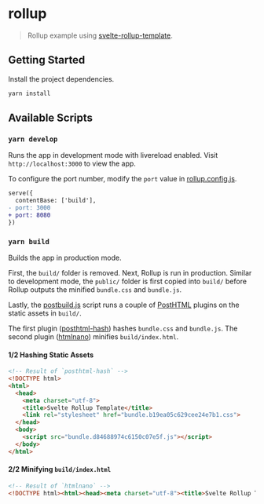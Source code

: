 # rollup

> Rollup example using [svelte-rollup-template](https://github.com/metonym/svelte-rollup-template).

## Getting Started

Install the project dependencies.

```bash
yarn install
```

## Available Scripts

### `yarn develop`

Runs the app in development mode with livereload enabled. Visit `http://localhost:3000` to view the app.

To configure the port number, modify the `port` value in [rollup.config.js](rollup.config.js#L48).

```diff
serve({
  contentBase: ['build'],
- port: 3000
+ port: 8080
})
```

### `yarn build`

Builds the app in production mode.

First, the `build/` folder is removed. Next, Rollup is run in production. Similar to development mode, the `public/` folder is first copied into `build/` before Rollup outputs the minified `bundle.css` and `bundle.js`.

Lastly, the [postbuild.js](postbuild.js) script runs a couple of [PostHTML](https://github.com/posthtml/posthtml) plugins on the static assets in `build/`.

The first plugin ([posthtml-hash](https://github.com/posthtml/posthtml-hash)) hashes `bundle.css` and `bundle.js`. The second plugin ([htmlnano](https://github.com/posthtml/htmlnano)) minifies `build/index.html`.

#### 1/2 Hashing Static Assets

```html
<!-- Result of `posthtml-hash` -->
<!DOCTYPE html>
<html>
  <head>
    <meta charset="utf-8">
    <title>Svelte Rollup Template</title>
    <link rel="stylesheet" href="bundle.b19ea05c629cee24e7b1.css">
  </head>
  <body>
    <script src="bundle.d84688974c6150c07e5f.js"></script>
  </body>
</html>
```

#### 2/2 Minifying `build/index.html`

```html
<!-- Result of `htmlnano` -->
<!DOCTYPE html><html><head><meta charset="utf-8"><title>Svelte Rollup Template</title><link rel="stylesheet" href="bundle.b19ea05c629cee24e7b1.css"></head><body> <script src="bundle.d84688974c6150c07e5f.js"></script> </body></html>
```
